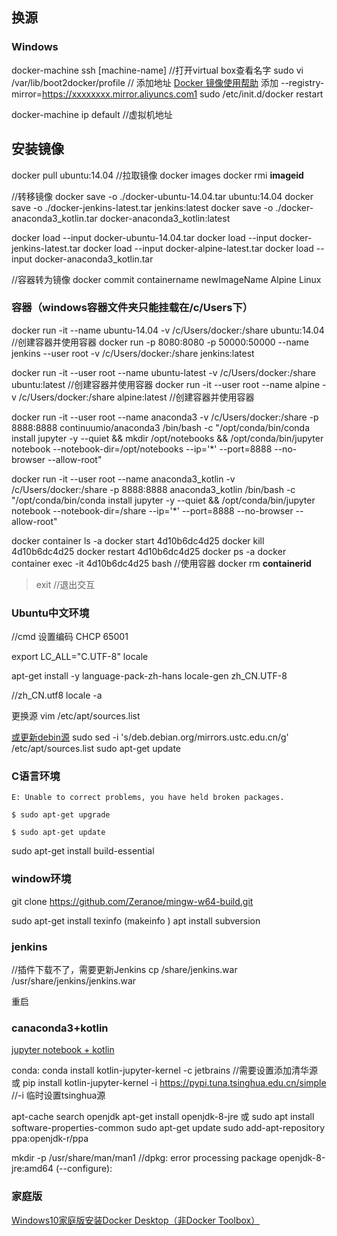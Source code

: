 ## 换源

### Windows
docker-machine ssh [machine-name]           //打开virtual box查看名字
sudo vi /var/lib/boot2docker/profile          // 添加地址 [Docker 镜像使用帮助](https://lug.ustc.edu.cn/wiki/mirrors/help/docker)
添加 --registry-mirror=https://xxxxxxxx.mirror.aliyuncs.com1
sudo /etc/init.d/docker restart

docker-machine ip default //虚拟机地址


## 安装镜像
docker pull ubuntu:14.04 //拉取镜像
docker images 
docker rmi **imageid**

 
//转移镜像
docker save -o ./docker-ubuntu-14.04.tar ubuntu:14.04
docker save -o ./docker-jenkins-latest.tar jenkins:latest
docker save -o ./docker-anaconda3_kotlin.tar docker-anaconda3_kotlin:latest

docker load --input docker-ubuntu-14.04.tar
docker load --input docker-jenkins-latest.tar
docker load --input docker-alpine-latest.tar
docker load --input docker-anaconda3_kotlin.tar 

//容器转为镜像
docker commit containername newImageName
Alpine Linux
### 容器（windows容器文件夹只能挂载在/c/Users下）
docker run -it  --name ubuntu-14.04 -v /c/Users/docker:/share ubuntu:14.04  //创建容器并使用容器
docker run -p 8080:8080 -p 50000:50000 --name jenkins --user root -v /c/Users/docker:/share jenkins:latest

docker run -it --user root --name ubuntu-latest -v /c/Users/docker:/share ubuntu:latest  //创建容器并使用容器
docker run -it --user root --name alpine -v /c/Users/docker:/share alpine:latest  //创建容器并使用容器

docker run -it --user root --name anaconda3 -v /c/Users/docker:/share  -p 8888:8888 continuumio/anaconda3 /bin/bash -c "/opt/conda/bin/conda install jupyter -y --quiet && mkdir /opt/notebooks && /opt/conda/bin/jupyter notebook --notebook-dir=/opt/notebooks --ip='*' --port=8888 --no-browser --allow-root"

docker run -it --user root --name anaconda3_kotlin -v /c/Users/docker:/share  -p 8888:8888 anaconda3_kotlin /bin/bash -c "/opt/conda/bin/conda install jupyter -y --quiet   && /opt/conda/bin/jupyter notebook --notebook-dir=/share --ip='*' --port=8888 --no-browser --allow-root"


docker container ls -a
docker start 4d10b6dc4d25
docker kill  4d10b6dc4d25
docker restart 4d10b6dc4d25
docker ps -a
docker container exec -it 4d10b6dc4d25 bash //使用容器
docker rm **containerid**
>exit //退出交互

### Ubuntu中文环境
//cmd 设置编码
CHCP 65001


export LC_ALL="C.UTF-8"
locale

apt-get install -y language-pack-zh-hans
locale-gen zh_CN.UTF-8

//zh_CN.utf8
locale -a

更换源
vim /etc/apt/sources.list


[或更新debin源](http://mirrors.ustc.edu.cn/help/debian.html)
sudo sed -i 's/deb.debian.org/mirrors.ustc.edu.cn/g' /etc/apt/sources.list
sudo apt-get update
### C语言环境
``` 
E: Unable to correct problems, you have held broken packages.

$ sudo apt-get upgrade

$ sudo apt-get update
```

sudo apt-get install build-essential



### window环境
git clone https://github.com/Zeranoe/mingw-w64-build.git

sudo apt-get install texinfo (makeinfo )
apt install subversion

### jenkins
//插件下载不了，需要更新Jenkins
cp /share/jenkins.war /usr/share/jenkins/jenkins.war

重启

### canaconda3+kotlin
[jupyter notebook + kotlin](https://blog.jetbrains.com/kotlin/2020/05/kotlin-kernel-for-jupyter-notebook-v0-8/?_ga=2.246012621.813816282.1590907491-895964087.1587827860)
 
conda: conda install kotlin-jupyter-kernel -c jetbrains //需要设置添加清华源
或
pip install kotlin-jupyter-kernel -i https://pypi.tuna.tsinghua.edu.cn/simple //-i 临时设置tsinghua源

apt-cache search openjdk
apt-get install openjdk-8-jre
或
sudo apt install software-properties-common
sudo apt-get update
sudo add-apt-repository ppa:openjdk-r/ppa

mkdir -p /usr/share/man/man1 //dpkg: error processing package openjdk-8-jre:amd64 (--configure):

### 家庭版
[Windows10家庭版安装Docker Desktop（非Docker Toolbox）](https://www.jianshu.com/p/1329954aa329)
